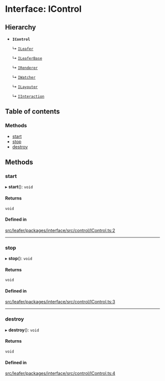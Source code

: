 # Interface: IControl

## Hierarchy

- **`IControl`**

  ↳ [`ILeafer`](ILeafer.md)

  ↳ [`ILeaferBase`](ILeaferBase.md)

  ↳ [`IRenderer`](IRenderer.md)

  ↳ [`IWatcher`](IWatcher.md)

  ↳ [`ILayouter`](ILayouter.md)

  ↳ [`IInteraction`](IInteraction.md)

## Table of contents

### Methods

- [start](IControl.md#start)
- [stop](IControl.md#stop)
- [destroy](IControl.md#destroy)

## Methods

### start

▸ **start**(): `void`

#### Returns

`void`

#### Defined in

[src/leafer/packages/interface/src/control/IControl.ts:2](https://github.com/leaferjs/leafer/blob/ce388543b1c91bc943ac7537f94ff47adf234c5d/packages/interface/src/control/IControl.ts#L2)

___

### stop

▸ **stop**(): `void`

#### Returns

`void`

#### Defined in

[src/leafer/packages/interface/src/control/IControl.ts:3](https://github.com/leaferjs/leafer/blob/ce388543b1c91bc943ac7537f94ff47adf234c5d/packages/interface/src/control/IControl.ts#L3)

___

### destroy

▸ **destroy**(): `void`

#### Returns

`void`

#### Defined in

[src/leafer/packages/interface/src/control/IControl.ts:4](https://github.com/leaferjs/leafer/blob/ce388543b1c91bc943ac7537f94ff47adf234c5d/packages/interface/src/control/IControl.ts#L4)
